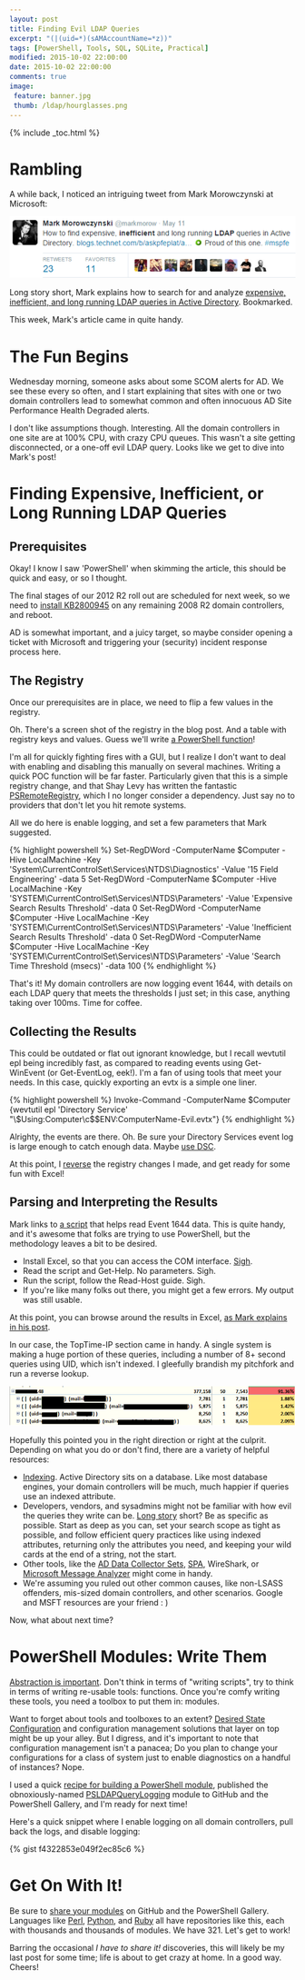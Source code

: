 ```yaml
---
layout: post
title: Finding Evil LDAP Queries
excerpt: "(|(uid=*)(sAMAccountName=*z))"
tags: [PowerShell, Tools, SQL, SQLite, Practical]
modified: 2015-10-02 22:00:00
date: 2015-10-02 22:00:00
comments: true
image:
 feature: banner.jpg
 thumb: /ldap/hourglasses.png
---
```

{% include _toc.html %}

# Rambling

A while back, I noticed an intriguing tweet from Mark Morowczynski at Microsoft:

![tweet](/images/ldap/tweet.png)

Long story short, Mark explains how to search for and analyze [expensive, inefficient, and long running LDAP queries in Active Directory](http://blogs.technet.com/b/askpfeplat/archive/2015/05/11/how-to-find-expensive-inefficient-and-long-running-ldap-queries-in-active-directory.aspx). Bookmarked.

This week, Mark's article came in quite handy.

# The Fun Begins

Wednesday morning, someone asks about some SCOM alerts for AD. We see these every so often, and I start explaining that sites with one or two domain controllers lead to somewhat common and often innocuous AD Site Performance Health Degraded alerts.

I don't like assumptions though. Interesting. All the domain controllers in one site are at 100% CPU, with crazy CPU queues. This wasn't a site getting disconnected, or a one-off evil LDAP query. Looks like we get to dive into Mark's post!

# Finding Expensive, Inefficient, or Long Running LDAP Queries

## Prerequisites

Okay! I know I saw 'PowerShell' when skimming the article, this should be quick and easy, or so I thought.

The final stages of our 2012 R2 roll out are scheduled for next week, so we need to [install KB2800945](https://support.microsoft.com/en-us/kb/2800945/en-us) on any remaining 2008 R2 domain controllers, and reboot.

AD is somewhat important, and a juicy target, so maybe consider opening a ticket with Microsoft and triggering your (security) incident response process here.

## The Registry

Once our prerequisites are in place, we need to flip a few values in the registry.

Oh. There's a screen shot of the registry in the blog post. And a table with registry keys and values. Guess we'll write [a PowerShell function](https://github.com/RamblingCookieMonster/PSLDAPQueryLogging/blob/master/PSLDAPQueryLogging/Public/Enable-LDAPQueryLogging.ps1)!

I'm all for quickly fighting fires with a GUI, but I realize I don't want to deal with enabling and disabling this manually on several machines. Writing a quick POC function will be far faster. Particularly given that this is a simple registry change, and that Shay Levy has written the fantastic [PSRemoteRegistry](https://psremoteregistry.codeplex.com/), which I no longer consider a dependency. Just say no to providers that don't let you hit remote systems.

All we do here is enable logging, and set a few parameters that Mark suggested.

{% highlight powershell %}
Set-RegDWord -ComputerName $Computer -Hive LocalMachine -Key 'System\CurrentControlSet\Services\NTDS\Diagnostics' -Value '15 Field Engineering' -data 5
Set-RegDWord -ComputerName $Computer -Hive LocalMachine -Key 'SYSTEM\CurrentControlSet\Services\NTDS\Parameters' -Value 'Expensive Search Results Threshold' -data 0
Set-RegDWord -ComputerName $Computer -Hive LocalMachine -Key 'SYSTEM\CurrentControlSet\Services\NTDS\Parameters' -Value 'Inefficient Search Results Threshold' -data 0
Set-RegDWord -ComputerName $Computer -Hive LocalMachine -Key 'SYSTEM\CurrentControlSet\Services\NTDS\Parameters' -Value 'Search Time Threshold (msecs)' -data 100
{% endhighlight %}

That's it! My domain controllers are now logging event 1644, with details on each LDAP query that meets the thresholds I just set; in this case, anything taking over 100ms. Time for coffee.

## Collecting the Results

This could be outdated or flat out ignorant knowledge, but I recall wevtutil epl being incredibly fast, as compared to reading events using Get-WinEvent (or Get-EventLog, eek!). I'm a fan of using tools that meet your needs. In this case, quickly exporting an evtx is a simple one liner.

{% highlight powershell %}
Invoke-Command -ComputerName $Computer {wevtutil epl 'Directory Service' "\\$Using:Computer\c$\$ENV:ComputerName-Evil.evtx"}
{% endhighlight %}

Alrighty, the events are there. Oh. Be sure your Directory Services event log is large enough to catch enough data. Maybe [use DSC](https://github.com/PowerShell/xWinEventLog).

At this point, I [reverse](https://github.com/RamblingCookieMonster/PSLDAPQueryLogging/blob/master/PSLDAPQueryLogging/Public/Disable-LDAPQueryLogging.ps1) the registry changes I made, and get ready for some fun with Excel!

## Parsing and Interpreting the Results

Mark links to [a script](https://gallery.technet.microsoft.com/scriptcenter/Event-1644-reader-Export-45205268) that helps read Event 1644 data. This is quite handy, and it's awesome that folks are trying to use PowerShell, but the methodology leaves a bit to be desired.

* Install Excel, so that you can access the COM interface. [Sigh](http://ramblingcookiemonster.github.io/PSExcel-Intro/).
* Read the script and Get-Help. No parameters. Sigh.
* Run the script, follow the Read-Host guide. Sigh.
* If you're like many folks out there, you might get a few errors. My output was still usable.

At this point, you can browse around the results in Excel, [ as Mark explains in his post](http://blogs.technet.com/b/askpfeplat/archive/2015/05/11/how-to-find-expensive-inefficient-and-long-running-ldap-queries-in-active-directory.aspx#Analyzing).

In our case, the TopTime-IP section came in handy. A single system is making a huge portion of these queries, including a number of 8+ second queries using UID, which isn't indexed. I gleefully brandish my pitchfork and run a reverse lookup.

![Wat](/images/ldap/wat.png)

Hopefully this pointed you in the right direction or right at the culprit. Depending on what you do or don't find, there are a variety of helpful resources:

* [Indexing](http://blogs.technet.com/b/askpfeplat/archive/2012/11/11/mcm-active-directory-indexing-for-the-masses.aspx). Active Directory sits on a database. Like most database engines, your domain controllers will be much, much happier if queries use an indexed attribute.
* Developers, vendors, and sysadmins might not be familiar with how evil the queries they write can be. [Long story](https://msdn.microsoft.com/en-us/library/ms808539.aspx) short? Be as specific as possible. Start as deep as you can, set your search scope as tight as possible, and follow efficient query practices like using indexed attributes, returning only the attributes you need, and keeping your wild cards at the end of a string, not the start.
* Other tools, like the [AD Data Collector Sets](http://blogs.technet.com/b/askds/archive/2010/06/08/son-of-spa-ad-data-collector-sets-in-win2008-and-beyond.aspx), [SPA](http://blogs.technet.com/b/yongrhee/archive/2014/02/01/tool-server-performance-advisor-spa-v3-1-to-troubleshoot-high-cpu-in-lsass-in-ad-domain-controllers.aspx), WireShark, or [Microsoft Message Analyzer](https://technet.microsoft.com/en-us/library/jj714801.aspx) might come in handy.
* We're assuming you ruled out other common causes, like non-LSASS offenders, mis-sized domain controllers, and other scenarios. Google and MSFT resources are your friend : )

Now, what about next time?

# PowerShell Modules: Write Them

[Abstraction is important](http://powershell.org/wp/2015/08/16/abstraction-and-configuration-data/). Don't think in terms of "writing scripts", try to think in terms of writing re-usable tools: functions. Once you're comfy writing these tools, you need a toolbox to put them in: modules.

Want to forget about tools and toolboxes to an extent? [Desired State Configuration](https://channel9.msdn.com/Series/Getting-Started-with-PowerShell-Desired-State-Configuration-DSC) and configuration management solutions that layer on top might be up your alley. But I digress, and it's important to note that configuration management isn't a panacea; Do you plan to change your configurations for a class of system just to enable diagnostics on a handful of instances? Nope.

I used a quick [recipe for building a PowerShell module](http://ramblingcookiemonster.github.io/Building-A-PowerShell-Module/), published the obnoxiously-named [PSLDAPQueryLogging](https://github.com/RamblingCookieMonster/PSLDAPQueryLogging) module to GitHub and the PowerShell Gallery, and I'm ready for next time!

Here's a quick snippet where I enable logging on all domain controllers, pull back the logs, and disable logging:

{% gist f4322853e049f2ec85c6 %}

# Get On With It!

Be sure to [share your modules](http://powershell.org/wp/2015/09/06/writing-and-publishing-powershell-modules/) on GitHub and the PowerShell Gallery. Languages like [Perl](https://www.perl.org/about/whitepapers/perl-cpan.html), [Python](https://pypi.python.org/pypi), and [Ruby](https://rubygems.org/) all have repositories like this, each with thousands and thousands of modules. We  have 321. Let's get to work!

Barring the occasional *I have to share it!* discoveries, this will likely be my last post for some time; life is about to get crazy at home. In a good way. Cheers!